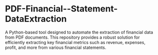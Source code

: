 # PDF-Financial--Statement-DataExtraction
A Python-based tool designed to automate the extraction of financial data from PDF documents. This repository provides a robust solution for efficiently extracting key financial metrics such as revenue, expenses, profit, and more from various financial statements.
